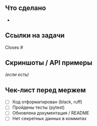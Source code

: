 ## Что сделано
-

## Ссылки на задачи
Closes #

## Скриншоты / API примеры
*(если есть)*

## Чек-лист перед мержем
- [ ] Код отформатирован (black, ruff)
- [ ] Пройдены тесты (pytest)
- [ ] Обновлена документация / README
- [ ] Нет секретных данных в коммитах
